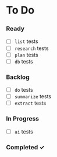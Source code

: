 # To Do

### Ready

- [ ] `list` tests
- [ ] `research` tests
- [ ] `plan` tests
- [ ] `db` tests

### Backlog

- [ ] `do` tests
- [ ] `summarize` tests
- [ ] `extract` tests

### In Progress

- [ ] `ai` tests

### Completed ✓
